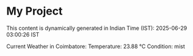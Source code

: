 # My Project

This content is dynamically generated in Indian Time (IST): 2025-06-29 03:00:26 IST


Current Weather in Coimbatore:
Temperature: 23.88 °C
Condition: mist
